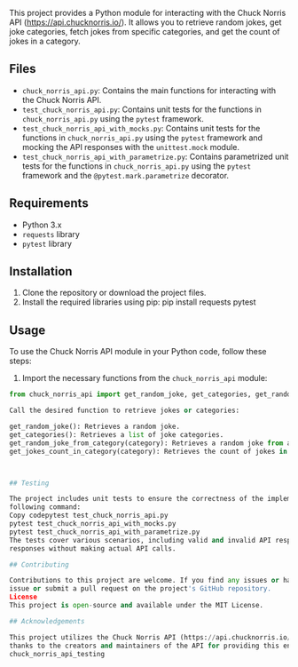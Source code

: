 This project provides a Python module for interacting with the Chuck Norris API (https://api.chucknorris.io/). It allows
you to retrieve random jokes, get joke categories, fetch jokes from specific categories, and get the count of jokes in a
category.

## Files

- `chuck_norris_api.py`: Contains the main functions for interacting with the Chuck Norris API.
- `test_chuck_norris_api.py`: Contains unit tests for the functions in `chuck_norris_api.py` using the `pytest`
framework.
- `test_chuck_norris_api_with_mocks.py`: Contains unit tests for the functions in `chuck_norris_api.py` using the
`pytest` framework and mocking the API responses with the `unittest.mock` module.
- `test_chuck_norris_api_with_parametrize.py`: Contains parametrized unit tests for the functions in
`chuck_norris_api.py` using the `pytest` framework and the `@pytest.mark.parametrize` decorator.

## Requirements

- Python 3.x
- `requests` library
- `pytest` library

## Installation

1. Clone the repository or download the project files.
2. Install the required libraries using pip:
pip install requests pytest

## Usage

To use the Chuck Norris API module in your Python code, follow these steps:

1. Import the necessary functions from the `chuck_norris_api` module:
```python
from chuck_norris_api import get_random_joke, get_categories, get_random_joke_from_category, get_jokes_count_in_category

Call the desired function to retrieve jokes or categories:

get_random_joke(): Retrieves a random joke.
get_categories(): Retrieves a list of joke categories.
get_random_joke_from_category(category): Retrieves a random joke from a specific category.
get_jokes_count_in_category(category): Retrieves the count of jokes in a specific category.



## Testing

The project includes unit tests to ensure the correctness of the implemented functions. To run the tests, use the
following command:
Copy codepytest test_chuck_norris_api.py
pytest test_chuck_norris_api_with_mocks.py
pytest test_chuck_norris_api_with_parametrize.py
The tests cover various scenarios, including valid and invalid API responses, and use mocking techniques to simulate API
responses without making actual API calls.

## Contributing

Contributions to this project are welcome. If you find any issues or have suggestions for improvements, please open an
issue or submit a pull request on the project's GitHub repository.
License
This project is open-source and available under the MIT License.

## Acknowledgements

This project utilizes the Chuck Norris API (https://api.chucknorris.io/) to retrieve jokes and categories. Special
thanks to the creators and maintainers of the API for providing this entertaining resource.# 
 c h u c k _ n o r r i s _ a p i _ t e s t i n g 
 
 